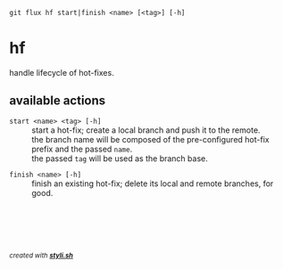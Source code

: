 
    git flux hf start|finish <name> [<tag>] [-h]

# hf

handle lifecycle of hot-fixes.

## available actions

<dl>
	<dt><code>start &lt;name&gt; &lt;tag&gt; [-h]</code></dt>
	<dd>start a hot-fix; create a local branch and push it to the remote.<br/>
the branch name will be composed of the pre-configured hot-fix prefix and the passed <code>name</code>.<br/>
the passed <code>tag</code> will be used as the branch base.<br/></dd>
</dl>
 
<dl>
	<dt><code>finish &lt;name&gt; [-h]</code></dt>
	<dd>finish an existing hot-fix; delete its local and remote branches, for good.<br/></dd>
</dl>



<br/><br/>
---
<sup><i>created with <b><a href="https://github.com/eliranmal/styli.sh">styli.sh</a></b></i></sup>
